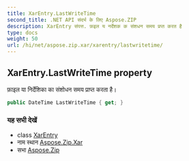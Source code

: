 ```yaml
---
title: XarEntry.LastWriteTime
second_title: .NET API संदर्भ के लिए Aspose.ZIP
description: XarEntry संपत्त. फ़इल य नर्देशक क संशधन समय प्रप्त करत है
type: docs
weight: 50
url: /hi/net/aspose.zip.xar/xarentry/lastwritetime/
---
```

## XarEntry.LastWriteTime property

फ़ाइल या निर्देशिका का संशोधन समय प्राप्त करता है।

```csharp
public DateTime LastWriteTime { get; }
```

### यह सभी देखें

* class [XarEntry](../)
* नाम स्थान [Aspose.Zip.Xar](../../xarentry/)
* सभा [Aspose.Zip](../../../)


